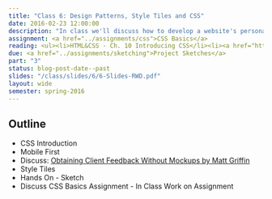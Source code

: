 ```yaml
---
title: "Class 6: Design Patterns, Style Tiles and CSS"
date: 2016-02-23 12:00:00
description: "In class we'll discuss how to develop a website's personality through design patterns and style tiles.  In class, we'll use TypeCast, a tool to help choose typographic styles for the web.  We'll also learn to use Sketch, a vector-based design tool.  Finally, we'll begin discussing CSS."
assignment: <a href="../assignments/css">CSS Basics</a>
reading: <ul><li>HTML&CSS - Ch. 10 Introducing CSS</li><li><a href="http://alistapart.com/article/style-tiles-and-how-they-work">Style Tiles and How They Work by Samantha Warren</a></li><li><a href="http://seesparkbox.com/foundry/our_new_responsive_design_deliverable_the_style_prototype">Our New Responsive Design Deliverable - The Style Prototype</a></li><li><a href="http://alistapart.com/article/responsive-comping-obtaining-signoff-with-mockups">Responsive Comping - Obtaining Client Feedback Without Mockups by Matt Griffin</a></li><li><a href="http://www.smashingmagazine.com/2015/04/using-sketch-for-responsive-web-design-case-study/">Using Sketch for Responsive Web Design - Just Scan This One</a></li></ul>
due: <a href="../assignments/sketching">Project Sketches</a>
part: "3"
status: blog-post-date--past
slides: "/class/slides/6/6-Slides-RWD.pdf"
layout: wide
semester: spring-2016
---
```


## Outline

* CSS Introduction
* Mobile First
* Discuss: [Obtaining Client Feedback Without Mockups by Matt Griffin](http://alistapart.com/article/responsive-comping-obtaining-signoff-with-mockups)
* Style Tiles
* Hands On - Sketch
* Discuss CSS Basics Assignment - In Class Work on Assignment

